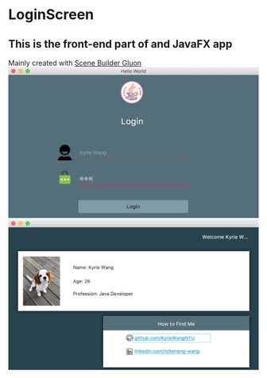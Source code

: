 # LoginScreen
## This is the front-end part of and JavaFX app
Mainly created with [Scene Builder Gluon](http://gluonhq.com/products/scene-builder/)
![Login Page](https://github.com/KyrieWangNYU/LoginScreen/blob/master/images/Login.png?imageMogr2/auto-orient/strip%7CimageView2/2/w/200)
![Detail Page](https://github.com/KyrieWangNYU/LoginScreen/blob/master/images/User.png?imageMogr2/auto-orient/strip%7CimageView2/2/w/200)
